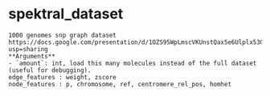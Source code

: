 # spektral_dataset
    1000 genomes snp graph dataset
    https://docs.google.com/presentation/d/1OZS95WpLmscVKUnstQax5e6Ulplx53OsJjxyM50NMvU/edit?usp=sharing
    **Arguments**
    - `amount`: int, load this many molecules instead of the full dataset
    (useful for debugging).
    edge_features : weight, zscore
    node_features : p, chromosome, ref, centromere_rel_pos, homhet

